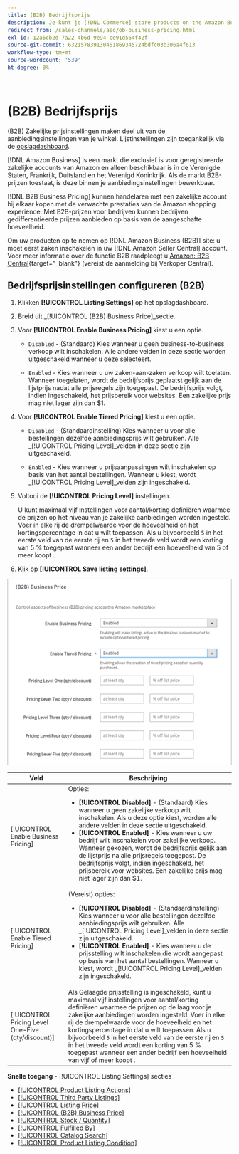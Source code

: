 ```yaml
---
title: (B2B) Bedrijfsprijs
description: Je kunt je [!DNL Commerce] store products on the Amazon Business (B2B) site by enabling business in your Amazon [!DNL Seller Central] account.
redirect_from: /sales-channels/asc/ob-business-pricing.html
exl-id: 12a6cb2d-7a22-4b6d-9e94-ce91d564f42f
source-git-commit: 632157839130461869345724bdfc03b306a4f613
workflow-type: tm+mt
source-wordcount: '539'
ht-degree: 0%

---
```


# (B2B) Bedrijfsprijs

(B2B) Zakelijke prijsinstellingen maken deel uit van de aanbiedingsinstellingen van je winkel. Lijstinstellingen zijn toegankelijk via de [opslagdashboard](./amazon-store-dashboard.md).

[!DNL Amazon Business] is een markt die exclusief is voor geregistreerde zakelijke accounts van Amazon en alleen beschikbaar is in de Verenigde Staten, Frankrijk, Duitsland en het Verenigd Koninkrijk. Als de markt B2B-prijzen toestaat, is deze binnen je aanbiedingsinstellingen bewerkbaar.

[!DNL B2B Business Pricing] kunnen handelaren met een zakelijke account bij elkaar kopen met de verwachte prestaties van de Amazon shopping experience. Met B2B-prijzen voor bedrijven kunnen bedrijven gedifferentieerde prijzen aanbieden op basis van de aangeschafte hoeveelheid.

Om uw producten op te nemen op [!DNL Amazon Business (B2B)] site: u moet eerst zaken inschakelen in uw [!DNL Amazon Seller Central] account. Voor meer informatie over de functie B2B raadpleegt u [Amazon: B2B Central](https://sellercentral.amazon.com/gp/help/G202161480/){target=&quot;_blank&quot;} (vereist de aanmelding bij Verkoper Central).

## Bedrijfsprijsinstellingen configureren (B2B)

1. Klikken **[!UICONTROL Listing Settings]** op het opslagdashboard.

1. Breid uit _[!UICONTROL (B2B) Business Price]_sectie.

1. Voor **[!UICONTROL Enable Business Pricing]** kiest u een optie.

   - `Disabled` - (Standaard) Kies wanneer u geen business-to-business verkoop wilt inschakelen. Alle andere velden in deze sectie worden uitgeschakeld wanneer u deze selecteert.

   - `Enabled` - Kies wanneer u uw zaken-aan-zaken verkoop wilt toelaten. Wanneer toegelaten, wordt de bedrijfsprijs geplaatst gelijk aan de lijstprijs nadat alle prijsregels zijn toegepast. De bedrijfsprijs volgt, indien ingeschakeld, het prijsbereik voor websites. Een zakelijke prijs mag niet lager zijn dan $1.

1. Voor **[!UICONTROL Enable Tiered Pricing]** kiest u een optie.

   - `Disabled` - (Standaardinstelling) Kies wanneer u voor alle bestellingen dezelfde aanbiedingsprijs wilt gebruiken. Alle _[!UICONTROL Pricing Level]_velden in deze sectie zijn uitgeschakeld.

   - `Enabled` - Kies wanneer u prijsaanpassingen wilt inschakelen op basis van het aantal bestellingen. Wanneer u kiest, wordt _[!UICONTROL Pricing Level]_velden zijn ingeschakeld.

1. Voltooi de **[!UICONTROL Pricing Level]** instellingen.

   U kunt maximaal vijf instellingen voor aantal/korting definiëren waarmee de prijzen op het niveau van je zakelijke aanbiedingen worden ingesteld. Voer in elke rij de drempelwaarde voor de hoeveelheid en het kortingspercentage in dat u wilt toepassen. Als u bijvoorbeeld `5` in het eerste veld van de eerste rij en `5` in het tweede veld wordt een korting van 5 % toegepast wanneer een ander bedrijf een hoeveelheid van 5 of meer koopt .

1. Klik op **[!UICONTROL Save listing settings]**.

![Amazon Business Pricing (B2B)](assets/amazon-business-pricing.png)

| Veld | Beschrijving |
|--- |--- |
| [!UICONTROL Enable Business Pricing] | Opties: <ul><li>**[!UICONTROL Disabled]** - (Standaard) Kies wanneer u geen zakelijke verkoop wilt inschakelen. Als u deze optie kiest, worden alle andere velden in deze sectie uitgeschakeld.</li><li>**[!UICONTROL Enabled]** - Kies wanneer u uw bedrijf wilt inschakelen voor zakelijke verkoop. Wanneer gekozen, wordt de bedrijfsprijs gelijk aan de lijstprijs na alle prijsregels toegepast. De bedrijfsprijs volgt, indien ingeschakeld, het prijsbereik voor websites. Een zakelijke prijs mag niet lager zijn dan $1.</li></ul> |
| [!UICONTROL Enable Tiered Pricing] | (Vereist) opties: <ul><li>**[!UICONTROL Disabled]** - (Standaardinstelling) Kies wanneer u voor alle bestellingen dezelfde aanbiedingsprijs wilt gebruiken. Alle _[!UICONTROL Pricing Level]_velden in deze sectie zijn uitgeschakeld.</li><li>**[!UICONTROL Enabled]** - Kies wanneer u de prijsstelling wilt inschakelen die wordt aangepast op basis van het aantal bestellingen. Wanneer u kiest, wordt _[!UICONTROL Pricing Level]_velden zijn ingeschakeld.</li></ul> |
| [!UICONTROL Pricing Level One-Five (qty/discount)] | Als Gelaagde prijsstelling is ingeschakeld, kunt u maximaal vijf instellingen voor aantal/korting definiëren waarmee de prijzen op de laag voor je zakelijke aanbiedingen worden ingesteld. Voer in elke rij de drempelwaarde voor de hoeveelheid en het kortingspercentage in dat u wilt toepassen. Als u bijvoorbeeld `5` in het eerste veld van de eerste rij en `5` in het tweede veld wordt een korting van 5 % toegepast wanneer een ander bedrijf een hoeveelheid van vijf of meer koopt . |

**Snelle toegang** - [!UICONTROL Listing Settings] secties

- [[!UICONTROL Product Listing Actions]](./product-listing-actions.md)
- [[!UICONTROL Third Party Listings]](./third-party-listing-settings.md)
- [[!UICONTROL Listing Price]](./listing-price.md)
- [[!UICONTROL (B2B) Business Price]](./business-pricing.md)
- [[!UICONTROL Stock / Quantity]](./stock-quantity.md)
- [[!UICONTROL Fulfilled By]](./fulfilled-by.md)
- [[!UICONTROL Catalog Search]](./catalog-search.md)
- [[!UICONTROL Product Listing Condition]](./product-listing-condition.md)
